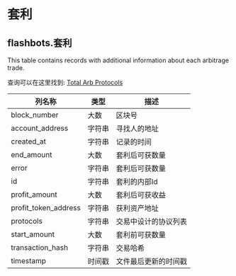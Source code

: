 # 套利

## **flashbots.套利**

This table contains records with additional information about each arbitrage trade.

查询可以在这里找到: [Total Arb Protocols](https://dune.com/queries/626076/1167481)

| **列名称**        | **类型**  | **描述**                               |
| ---------------------- | --------- | --------------------------------------------- |
| block\_number          | 大数    | 区块号                                  |
| account\_address       | 字符串    | 寻找人的地址                       |
| created\_at            | 字符串    | 记录的时间                   |
| end\_amount            | 大数    | 套利后可获数量          |
| error                  | 字符串    | 套利后可获数量         |
| id                     | 字符串   | 套利的内部Id                 |
| profit\_amount         | 大数    | 套利后可获收益        |
| profit\_token\_address | 字符串    | 获利资产地址                  |
| protocols              | 字符串    |交易中设计的协议列表 |
| start\_amount          | 大数    | 套利前可获数量       |
| transaction\_hash      | 字符串   | 交易哈希                       |
| timestamp              | 时间戳 | 文件最后更新的时间戳    |
